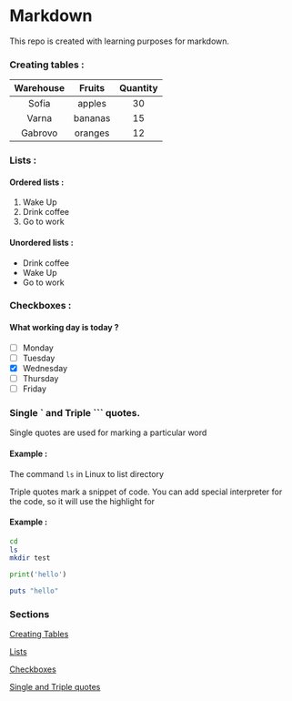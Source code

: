 # Markdown
This repo is created with learning purposes for markdown.

### Creating tables :

Warehouse | Fruits | Quantity
:----------:|:--------:|:---------:
Sofia|apples|30
Varna|bananas|15
Gabrovo|oranges|12


### Lists :

#### Ordered lists :

1. Wake Up
2. Drink coffee
3. Go to work

#### Unordered lists :

* Drink coffee
* Wake Up
* Go to work

### Checkboxes :

#### What working day is today ?

- [ ] Monday
- [ ] Tuesday
- [X] Wednesday
- [ ] Thursday
- [ ] Friday

### Single \` and Triple \`\`\` quotes.

Single quotes are used for marking a particular word

#### Example :
The command `ls` in Linux to list directory

Triple quotes mark a snippet of code.
You can add special interpreter for the code, so it will use the highlight for <write here something nice>
  
#### Example :

```bash
cd 
ls
mkdir test
```

```python
print('hello')
```

```ruby
puts "hello"
```

### Sections
[Creating Tables]( https://github.com/martinhristov90/markdown/blob/master/README.md#creating-tables-)

[Lists](https://github.com/martinhristov90/markdown/blob/master/README.md#lists-)

[Checkboxes]( https://github.com/martinhristov90/markdown/blob/master/README.md#checkboxes-)

[Single and Triple quotes](https://github.com/martinhristov90/markdown/blob/master/README.md#single--and-triple--quotes)
